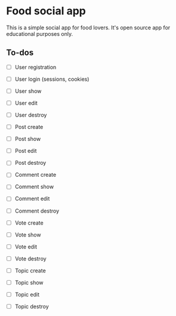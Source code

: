 # Food social app
This is a simple social app for food lovers.
It's open source app for educational purposes only.

## To-dos
- [ ] User registration
- [ ] User login (sessions, cookies)

- [ ] User show
- [ ] User edit
- [ ] User destroy
- [ ] Post create
- [ ] Post show
- [ ] Post edit
- [ ] Post destroy
- [ ] Comment create
- [ ] Comment show
- [ ] Comment edit
- [ ] Comment destroy
- [ ] Vote create
- [ ] Vote show
- [ ] Vote edit
- [ ] Vote destroy
- [ ] Topic create
- [ ] Topic show
- [ ] Topic edit
- [ ] Topic destroy
